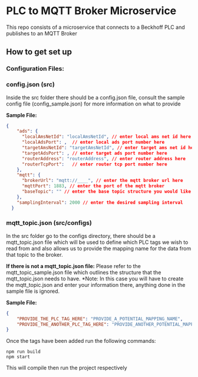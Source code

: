 # PLC to MQTT Broker Microservice
This repo consists of a microservice that connects to a Beckhoff PLC and publishes to an MQTT Broker

## How to get set up
### Configuration Files:

### config.json (src)
Inside the src folder there should be a config.json file, consult the sample config file (config_sample.json) for more information on what to provide

**Sample File:**
```json
{
    "ads": {
      "localAmsNetId": "localAmsNetId", // enter local ams net id here
      "localAdsPort": ,  // enter local ads port number here
      "targetAmsNetId": "targetAmsNetId", // enter target ams net id here
      "targetAdsPort": , // enter target ads port number here
      "routerAddress": "routerAddress", // enter router address here
      "routerTcpPort":   // enter router tcp port number here
    },  
    "mqtt": {
      "brokerUrl": "mqtt://____", // enter the mqtt broker url here 
      "mqttPort": 1883, // enter the port of the mqtt broker 
      "baseTopic": "" // enter the base topic structure you would like here
    }, 
    "samplingInterval": 2000 // enter the desired sampling interval
  }
```
### mqtt_topic.json (src/configs)
In the src folder go to the configs directory, there should be a mqtt_topic.json file which will be used to define which PLC tags we wish to read from and also allows us to provide the mapping name for the data from that topic to the broker. 

**If there is not a mqtt_topic.json file:** Please refer to the mqtt_topic_sample.json file which outlines the structure that the mqtt_topic.json needs to have.
*Note: In this case you will have to create the mqtt_topic.json and enter your information there, anything done in the sample file is ignored.

**Sample File:**
```json
{
    "PROVIDE_THE_PLC_TAG_HERE": "PROVIDE_A_POTENTIAL_MAPPING_NAME",
    "PROVIDE_THE_ANOTHER_PLC_TAG_HERE": "PROVIDE_ANOTHER_POTENTIAL_MAPPING_NAME"
}
```

Once the tags have been added run the following commands:
```script
npm run build
npm start
```
This will compile then run the project respectively

